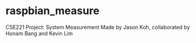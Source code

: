# raspbian_measure
CSE221 Project: System Measurement
Made by Jason Koh, collaborated by Honam Bang and Kevin Lim
